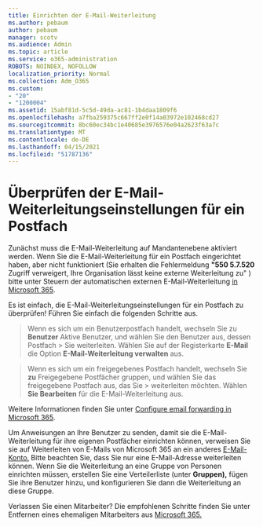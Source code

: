 ```yaml
---
title: Einrichten der E-Mail-Weiterleitung
ms.author: pebaum
author: pebaum
manager: scotv
ms.audience: Admin
ms.topic: article
ms.service: o365-administration
ROBOTS: NOINDEX, NOFOLLOW
localization_priority: Normal
ms.collection: Adm_O365
ms.custom:
- "20"
- "1200004"
ms.assetid: 15abf81d-5c5d-49da-ac81-1b4daa1809f6
ms.openlocfilehash: a7fba259375c667ff2e0f14a03972e102468cd27
ms.sourcegitcommit: 8bc60ec34bc1e40685e3976576e04a2623f63a7c
ms.translationtype: MT
ms.contentlocale: de-DE
ms.lasthandoff: 04/15/2021
ms.locfileid: "51787136"
---
```

# <a name="check-the-email-forwarding-settings-for-a-mailbox"></a>Überprüfen der E-Mail-Weiterleitungseinstellungen für ein Postfach

Zunächst muss die E-Mail-Weiterleitung auf Mandantenebene aktiviert werden. Wenn Sie die E-Mail-Weiterleitung für ein Postfach eingerichtet haben, aber nicht funktioniert (Sie erhalten die Fehlermeldung **"550 5.7.520** Zugriff verweigert, Ihre Organisation lässt keine externe Weiterleitung zu" ) bitte unter Steuern der automatischen externen E-Mail-Weiterleitung [in Microsoft 365](https://docs.microsoft.com/microsoft-365/security/office-365-security/external-email-forwarding?view=o365-worldwide).

Es ist einfach, die E-Mail-Weiterleitungseinstellungen für ein Postfach zu überprüfen! Führen Sie einfach die folgenden Schritte aus.
  
> Wenn es sich um ein Benutzerpostfach handelt, wechseln Sie zu **Benutzer** Aktive Benutzer, und wählen Sie den Benutzer aus, dessen Postfach \>  Sie weiterleiten. Wählen Sie auf der Registerkarte **E-Mail** die Option **E-Mail-Weiterleitung verwalten** aus.

> Wenn es sich um ein freigegebenes Postfach handelt, wechseln Sie **zu** Freigegebene Postfächer gruppen, und wählen Sie das freigegebene Postfach aus, das Sie \>  weiterleiten möchten. Wählen **Sie Bearbeiten** für die E-Mail-Weiterleitung aus.

Weitere Informationen finden Sie unter [Configure email forwarding in Microsoft 365](https://docs.microsoft.com/microsoft-365/admin/email/configure-email-forwarding).
  
Um Anweisungen an Ihre Benutzer zu senden, damit sie die E-Mail-Weiterleitung für ihre eigenen Postfächer einrichten können, verweisen Sie sie auf Weiterleiten von E-Mails von Microsoft 365 an ein anderes [E-Mail-Konto.](https://support.office.com/article/Forward-email-from-Office-365-to-another-email-account-1ed4ee1e-74f8-4f53-a174-86b748ff6a0e) Bitte beachten Sie, dass Sie nur eine E-Mail-Adresse weiterleiten können. Wenn Sie die Weiterleitung an eine Gruppe von Personen einrichten müssen, erstellen Sie eine Verteilerliste (unter **Gruppen),** fügen Sie ihre Benutzer hinzu, und konfigurieren Sie dann die Weiterleitung an diese Gruppe.
  
Verlassen Sie einen Mitarbeiter? Die empfohlenen Schritte finden Sie unter Entfernen eines ehemaligen Mitarbeiters aus [Microsoft 365.](https://docs.microsoft.com/microsoft-365/admin/add-users/remove-former-employee)